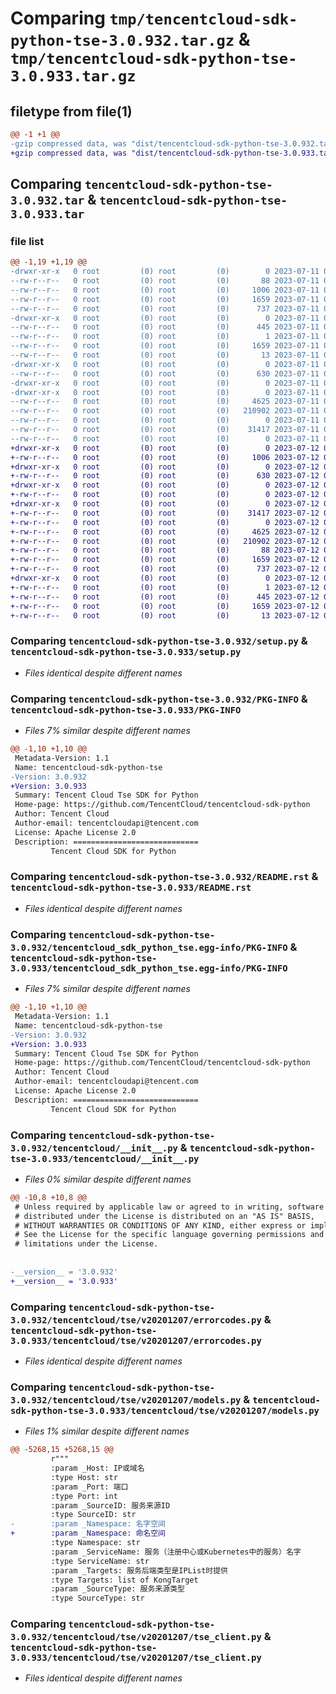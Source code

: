 # Comparing `tmp/tencentcloud-sdk-python-tse-3.0.932.tar.gz` & `tmp/tencentcloud-sdk-python-tse-3.0.933.tar.gz`

## filetype from file(1)

```diff
@@ -1 +1 @@
-gzip compressed data, was "dist/tencentcloud-sdk-python-tse-3.0.932.tar", last modified: Tue Jul 11 01:03:34 2023, max compression
+gzip compressed data, was "dist/tencentcloud-sdk-python-tse-3.0.933.tar", last modified: Wed Jul 12 00:44:39 2023, max compression
```

## Comparing `tencentcloud-sdk-python-tse-3.0.932.tar` & `tencentcloud-sdk-python-tse-3.0.933.tar`

### file list

```diff
@@ -1,19 +1,19 @@
-drwxr-xr-x   0 root         (0) root         (0)        0 2023-07-11 01:03:34.000000 tencentcloud-sdk-python-tse-3.0.932/
--rw-r--r--   0 root         (0) root         (0)       88 2023-07-11 01:03:34.000000 tencentcloud-sdk-python-tse-3.0.932/setup.cfg
--rw-r--r--   0 root         (0) root         (0)     1006 2023-07-11 01:03:34.000000 tencentcloud-sdk-python-tse-3.0.932/setup.py
--rw-r--r--   0 root         (0) root         (0)     1659 2023-07-11 01:03:34.000000 tencentcloud-sdk-python-tse-3.0.932/PKG-INFO
--rw-r--r--   0 root         (0) root         (0)      737 2023-07-11 01:03:34.000000 tencentcloud-sdk-python-tse-3.0.932/README.rst
-drwxr-xr-x   0 root         (0) root         (0)        0 2023-07-11 01:03:34.000000 tencentcloud-sdk-python-tse-3.0.932/tencentcloud_sdk_python_tse.egg-info/
--rw-r--r--   0 root         (0) root         (0)      445 2023-07-11 01:03:34.000000 tencentcloud-sdk-python-tse-3.0.932/tencentcloud_sdk_python_tse.egg-info/SOURCES.txt
--rw-r--r--   0 root         (0) root         (0)        1 2023-07-11 01:03:34.000000 tencentcloud-sdk-python-tse-3.0.932/tencentcloud_sdk_python_tse.egg-info/dependency_links.txt
--rw-r--r--   0 root         (0) root         (0)     1659 2023-07-11 01:03:34.000000 tencentcloud-sdk-python-tse-3.0.932/tencentcloud_sdk_python_tse.egg-info/PKG-INFO
--rw-r--r--   0 root         (0) root         (0)       13 2023-07-11 01:03:34.000000 tencentcloud-sdk-python-tse-3.0.932/tencentcloud_sdk_python_tse.egg-info/top_level.txt
-drwxr-xr-x   0 root         (0) root         (0)        0 2023-07-11 01:03:34.000000 tencentcloud-sdk-python-tse-3.0.932/tencentcloud/
--rw-r--r--   0 root         (0) root         (0)      630 2023-07-11 01:03:34.000000 tencentcloud-sdk-python-tse-3.0.932/tencentcloud/__init__.py
-drwxr-xr-x   0 root         (0) root         (0)        0 2023-07-11 01:03:34.000000 tencentcloud-sdk-python-tse-3.0.932/tencentcloud/tse/
-drwxr-xr-x   0 root         (0) root         (0)        0 2023-07-11 01:03:34.000000 tencentcloud-sdk-python-tse-3.0.932/tencentcloud/tse/v20201207/
--rw-r--r--   0 root         (0) root         (0)     4625 2023-07-11 01:03:34.000000 tencentcloud-sdk-python-tse-3.0.932/tencentcloud/tse/v20201207/errorcodes.py
--rw-r--r--   0 root         (0) root         (0)   210902 2023-07-11 01:03:34.000000 tencentcloud-sdk-python-tse-3.0.932/tencentcloud/tse/v20201207/models.py
--rw-r--r--   0 root         (0) root         (0)        0 2023-07-11 01:03:34.000000 tencentcloud-sdk-python-tse-3.0.932/tencentcloud/tse/v20201207/__init__.py
--rw-r--r--   0 root         (0) root         (0)    31417 2023-07-11 01:03:34.000000 tencentcloud-sdk-python-tse-3.0.932/tencentcloud/tse/v20201207/tse_client.py
--rw-r--r--   0 root         (0) root         (0)        0 2023-07-11 01:03:34.000000 tencentcloud-sdk-python-tse-3.0.932/tencentcloud/tse/__init__.py
+drwxr-xr-x   0 root         (0) root         (0)        0 2023-07-12 00:44:39.000000 tencentcloud-sdk-python-tse-3.0.933/
+-rw-r--r--   0 root         (0) root         (0)     1006 2023-07-12 00:44:39.000000 tencentcloud-sdk-python-tse-3.0.933/setup.py
+drwxr-xr-x   0 root         (0) root         (0)        0 2023-07-12 00:44:39.000000 tencentcloud-sdk-python-tse-3.0.933/tencentcloud/
+-rw-r--r--   0 root         (0) root         (0)      630 2023-07-12 00:44:39.000000 tencentcloud-sdk-python-tse-3.0.933/tencentcloud/__init__.py
+drwxr-xr-x   0 root         (0) root         (0)        0 2023-07-12 00:44:39.000000 tencentcloud-sdk-python-tse-3.0.933/tencentcloud/tse/
+-rw-r--r--   0 root         (0) root         (0)        0 2023-07-12 00:44:39.000000 tencentcloud-sdk-python-tse-3.0.933/tencentcloud/tse/__init__.py
+drwxr-xr-x   0 root         (0) root         (0)        0 2023-07-12 00:44:39.000000 tencentcloud-sdk-python-tse-3.0.933/tencentcloud/tse/v20201207/
+-rw-r--r--   0 root         (0) root         (0)    31417 2023-07-12 00:44:39.000000 tencentcloud-sdk-python-tse-3.0.933/tencentcloud/tse/v20201207/tse_client.py
+-rw-r--r--   0 root         (0) root         (0)        0 2023-07-12 00:44:39.000000 tencentcloud-sdk-python-tse-3.0.933/tencentcloud/tse/v20201207/__init__.py
+-rw-r--r--   0 root         (0) root         (0)     4625 2023-07-12 00:44:39.000000 tencentcloud-sdk-python-tse-3.0.933/tencentcloud/tse/v20201207/errorcodes.py
+-rw-r--r--   0 root         (0) root         (0)   210902 2023-07-12 00:44:39.000000 tencentcloud-sdk-python-tse-3.0.933/tencentcloud/tse/v20201207/models.py
+-rw-r--r--   0 root         (0) root         (0)       88 2023-07-12 00:44:39.000000 tencentcloud-sdk-python-tse-3.0.933/setup.cfg
+-rw-r--r--   0 root         (0) root         (0)     1659 2023-07-12 00:44:39.000000 tencentcloud-sdk-python-tse-3.0.933/PKG-INFO
+-rw-r--r--   0 root         (0) root         (0)      737 2023-07-12 00:44:39.000000 tencentcloud-sdk-python-tse-3.0.933/README.rst
+drwxr-xr-x   0 root         (0) root         (0)        0 2023-07-12 00:44:39.000000 tencentcloud-sdk-python-tse-3.0.933/tencentcloud_sdk_python_tse.egg-info/
+-rw-r--r--   0 root         (0) root         (0)        1 2023-07-12 00:44:39.000000 tencentcloud-sdk-python-tse-3.0.933/tencentcloud_sdk_python_tse.egg-info/dependency_links.txt
+-rw-r--r--   0 root         (0) root         (0)      445 2023-07-12 00:44:39.000000 tencentcloud-sdk-python-tse-3.0.933/tencentcloud_sdk_python_tse.egg-info/SOURCES.txt
+-rw-r--r--   0 root         (0) root         (0)     1659 2023-07-12 00:44:39.000000 tencentcloud-sdk-python-tse-3.0.933/tencentcloud_sdk_python_tse.egg-info/PKG-INFO
+-rw-r--r--   0 root         (0) root         (0)       13 2023-07-12 00:44:39.000000 tencentcloud-sdk-python-tse-3.0.933/tencentcloud_sdk_python_tse.egg-info/top_level.txt
```

### Comparing `tencentcloud-sdk-python-tse-3.0.932/setup.py` & `tencentcloud-sdk-python-tse-3.0.933/setup.py`

 * *Files identical despite different names*

### Comparing `tencentcloud-sdk-python-tse-3.0.932/PKG-INFO` & `tencentcloud-sdk-python-tse-3.0.933/PKG-INFO`

 * *Files 7% similar despite different names*

```diff
@@ -1,10 +1,10 @@
 Metadata-Version: 1.1
 Name: tencentcloud-sdk-python-tse
-Version: 3.0.932
+Version: 3.0.933
 Summary: Tencent Cloud Tse SDK for Python
 Home-page: https://github.com/TencentCloud/tencentcloud-sdk-python
 Author: Tencent Cloud
 Author-email: tencentcloudapi@tencent.com
 License: Apache License 2.0
 Description: ============================
         Tencent Cloud SDK for Python
```

### Comparing `tencentcloud-sdk-python-tse-3.0.932/README.rst` & `tencentcloud-sdk-python-tse-3.0.933/README.rst`

 * *Files identical despite different names*

### Comparing `tencentcloud-sdk-python-tse-3.0.932/tencentcloud_sdk_python_tse.egg-info/PKG-INFO` & `tencentcloud-sdk-python-tse-3.0.933/tencentcloud_sdk_python_tse.egg-info/PKG-INFO`

 * *Files 7% similar despite different names*

```diff
@@ -1,10 +1,10 @@
 Metadata-Version: 1.1
 Name: tencentcloud-sdk-python-tse
-Version: 3.0.932
+Version: 3.0.933
 Summary: Tencent Cloud Tse SDK for Python
 Home-page: https://github.com/TencentCloud/tencentcloud-sdk-python
 Author: Tencent Cloud
 Author-email: tencentcloudapi@tencent.com
 License: Apache License 2.0
 Description: ============================
         Tencent Cloud SDK for Python
```

### Comparing `tencentcloud-sdk-python-tse-3.0.932/tencentcloud/__init__.py` & `tencentcloud-sdk-python-tse-3.0.933/tencentcloud/__init__.py`

 * *Files 0% similar despite different names*

```diff
@@ -10,8 +10,8 @@
 # Unless required by applicable law or agreed to in writing, software
 # distributed under the License is distributed on an "AS IS" BASIS,
 # WITHOUT WARRANTIES OR CONDITIONS OF ANY KIND, either express or implied.
 # See the License for the specific language governing permissions and
 # limitations under the License.
 
 
-__version__ = '3.0.932'
+__version__ = '3.0.933'
```

### Comparing `tencentcloud-sdk-python-tse-3.0.932/tencentcloud/tse/v20201207/errorcodes.py` & `tencentcloud-sdk-python-tse-3.0.933/tencentcloud/tse/v20201207/errorcodes.py`

 * *Files identical despite different names*

### Comparing `tencentcloud-sdk-python-tse-3.0.932/tencentcloud/tse/v20201207/models.py` & `tencentcloud-sdk-python-tse-3.0.933/tencentcloud/tse/v20201207/models.py`

 * *Files 1% similar despite different names*

```diff
@@ -5268,15 +5268,15 @@
         r"""
         :param _Host: IP或域名
         :type Host: str
         :param _Port: 端口
         :type Port: int
         :param _SourceID: 服务来源ID
         :type SourceID: str
-        :param _Namespace: 名字空间
+        :param _Namespace: 命名空间
         :type Namespace: str
         :param _ServiceName: 服务（注册中心或Kubernetes中的服务）名字
         :type ServiceName: str
         :param _Targets: 服务后端类型是IPList时提供
         :type Targets: list of KongTarget
         :param _SourceType: 服务来源类型
         :type SourceType: str
```

### Comparing `tencentcloud-sdk-python-tse-3.0.932/tencentcloud/tse/v20201207/tse_client.py` & `tencentcloud-sdk-python-tse-3.0.933/tencentcloud/tse/v20201207/tse_client.py`

 * *Files identical despite different names*

